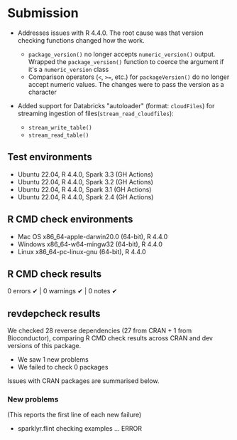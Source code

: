 # Submission

- Addresses issues with R 4.4.0. The root cause was that version checking functions
changed how the work. 
  - `package_version()` no longer accepts `numeric_version()` output. Wrapped
  the `package_version()` function to coerce the argument if it's a
  `numeric_version` class
  - Comparison operators (`<`, `>=`, etc.) for `packageVersion()` do no longer 
  accept numeric values. The changes were to pass the version as a character

- Added support for Databricks "autoloader" (format: `cloudFiles`) for streaming
ingestion of files(`stream_read_cloudfiles`):
  - `stream_write_table()`
  - `stream_read_table()`

## Test environments

- Ubuntu 22.04, R 4.4.0, Spark 3.3 (GH Actions)
- Ubuntu 22.04, R 4.4.0, Spark 3.2 (GH Actions)
- Ubuntu 22.04, R 4.4.0, Spark 3.1 (GH Actions)
- Ubuntu 22.04, R 4.4.0, Spark 2.4 (GH Actions)

## R CMD check environments

- Mac OS x86_64-apple-darwin20.0 (64-bit), R 4.4.0
- Windows  x86_64-w64-mingw32 (64-bit), R 4.4.0
- Linux x86_64-pc-linux-gnu (64-bit), R 4.4.0


## R CMD check results

0 errors ✔ | 0 warnings ✔ | 0 notes ✔

## revdepcheck results

We checked 28 reverse dependencies (27 from CRAN + 1 from Bioconductor), 
comparing R CMD check results across CRAN and dev versions of this package.

 * We saw 1 new problems
 * We failed to check 0 packages

Issues with CRAN packages are summarised below.

### New problems
(This reports the first line of each new failure)

* sparklyr.flint
  checking examples ... ERROR


